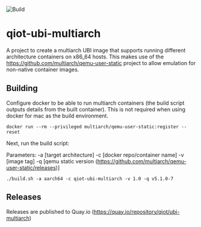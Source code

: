 ![Build](https://github.com/qiot-project/qiot-ubi-multiarch/workflows/CI/badge.svg?branch=main)


# qiot-ubi-multiarch
A project to create a multiarch UBI image that supports running different architecture containers on x86_64 hosts. This makes use of the https://github.com/multiarch/qemu-user-static project to allow emulation for non-native container images.


## Building

Configure docker to be able to run multiarch containers (the build script outputs details from the built container). This is not required when using docker for mac as the build environment.
```
docker run --rm --privileged multiarch/qemu-user-static:register --reset
```

Next, run the build script:

Parameters:
-a [target architecture]
-c [docker repo/container name]
-v [image tag]
-q [qemu static version (https://github.com/multiarch/qemu-user-static/releases)]

```
./build.sh -a aarch64 -c qiot-ubi-multiarch -v 1.0 -q v5.1.0-7
```

## Releases

Releases are published to Quay.io (https://quay.io/repository/qiot/ubi-multiarch)
